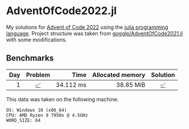 # AdventOfCode2022.jl
My solutions for [Advent of Code 2022](https://adventofcode.com/2022/) using the [julia programming language](https://julialang.org/).
Project structure was taken from [goggle/AdventOfCode2021.jl](https://github.com/goggle/AdventOfCode2021.jl) with some modifications.

## Benchmarks
| Day | Problem | Time | Allocated memory | Solution |
|----:|:-------:|-----:|-----------------:|:-----------:|
| 1 | [:white_check_mark:](https://adventofcode.com/2023/day/1) | 34.112 ms | 38.85 MiB | [:white_check_mark:](https://github.com/electronsandstuff/AdventofCode2023/blob/main/src/day01.jl) |

This data was taken on the following machine.
```
OS: Windows 10 (x86_64)
CPU: AMD Ryzen 9 7950x @ 4.5GHz
WORD_SIZE: 64
```